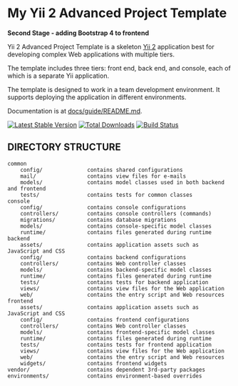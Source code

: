 My Yii 2 Advanced Project Template
===============================
**Second Stage - adding Bootstrap 4 to frontend**

Yii 2 Advanced Project Template is a skeleton [Yii 2](http://www.yiiframework.com/) application best for
developing complex Web applications with multiple tiers.

The template includes three tiers: front end, back end, and console, each of which
is a separate Yii application.

The template is designed to work in a team development environment. It supports
deploying the application in different environments.

Documentation is at [docs/guide/README.md](docs/guide/README.md).

[![Latest Stable Version](https://poser.pugx.org/yiisoft/yii2-app-advanced/v/stable.png)](https://packagist.org/packages/yiisoft/yii2-app-advanced)
[![Total Downloads](https://poser.pugx.org/yiisoft/yii2-app-advanced/downloads.png)](https://packagist.org/packages/yiisoft/yii2-app-advanced)
[![Build Status](https://travis-ci.org/yiisoft/yii2-app-advanced.svg?branch=master)](https://travis-ci.org/yiisoft/yii2-app-advanced)

DIRECTORY STRUCTURE
-------------------

```
common
    config/              contains shared configurations
    mail/                contains view files for e-mails
    models/              contains model classes used in both backend and frontend
    tests/               contains tests for common classes    
console
    config/              contains console configurations
    controllers/         contains console controllers (commands)
    migrations/          contains database migrations
    models/              contains console-specific model classes
    runtime/             contains files generated during runtime
backend
    assets/              contains application assets such as JavaScript and CSS
    config/              contains backend configurations
    controllers/         contains Web controller classes
    models/              contains backend-specific model classes
    runtime/             contains files generated during runtime
    tests/               contains tests for backend application    
    views/               contains view files for the Web application
    web/                 contains the entry script and Web resources
frontend
    assets/              contains application assets such as JavaScript and CSS
    config/              contains frontend configurations
    controllers/         contains Web controller classes
    models/              contains frontend-specific model classes
    runtime/             contains files generated during runtime
    tests/               contains tests for frontend application
    views/               contains view files for the Web application
    web/                 contains the entry script and Web resources
    widgets/             contains frontend widgets
vendor/                  contains dependent 3rd-party packages
environments/            contains environment-based overrides
```
